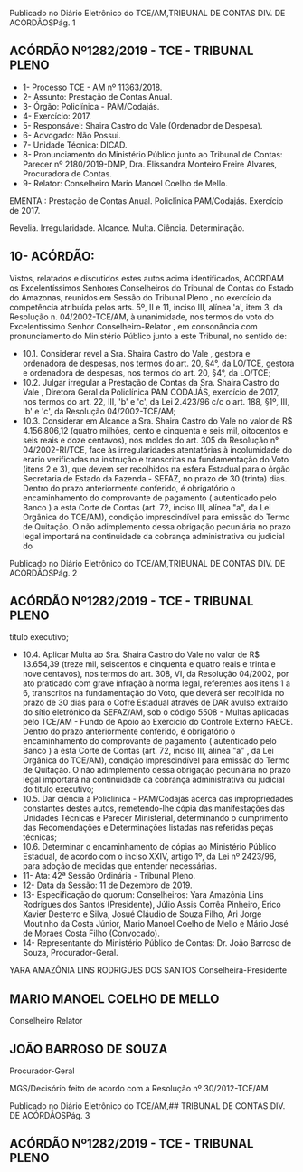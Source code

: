 Publicado  no  Diário  Eletrônico do TCE/AM,TRIBUNAL DE CONTAS DIV. DE ACÓRDÃOSPág. 1

## ACÓRDÃO Nº1282/2019 - TCE - TRIBUNAL PLENO

- 1- Processo TCE - AM nº 11363/2018.
- 2- Assunto: Prestação de Contas Anual.
- 3- Órgão: Policlínica - PAM/Codajás.
- 4- Exercício: 2017.
- 5- Responsável: Shaira Castro do Vale (Ordenador de Despesa).
- 6- Advogado: Não Possui.
- 7- Unidade Técnica: DICAD.
- 8- Pronunciamento  do  Ministério  Público  junto  ao  Tribunal  de  Contas: Parecer  nº 2180/2019-DMP, Dra. Elissandra Monteiro Freire Alvares, Procuradora de Contas.
- 9- Relator: Conselheiro Mario Manoel Coelho de Mello.

EMENTA : Prestação de Contas Anual. Policlínica PAM/Codajás. Exercício de 2017.

Revelia. Irregularidade. Alcance. Multa. Ciência. Determinação.

## 10-  ACÓRDÃO:

Vistos, relatados e discutidos estes autos acima identificados, ACORDAM os Excelentíssimos Senhores Conselheiros do Tribunal de Contas do Estado do Amazonas, reunidos em Sessão do Tribunal Pleno , no exercício da competência atribuída pelos arts. 5º, II e 11, inciso III, alínea 'a', item 3, da Resolução n. 04/2002-TCE/AM, à unanimidade, nos termos do voto do Excelentíssimo Senhor Conselheiro-Relator , em consonância com pronunciamento do Ministério Público junto a este Tribunal, no sentido de:

- 10.1. Considerar revel a Sra. Shaira Castro do Vale , gestora e ordenadora de  despesas,  nos  termos  do  art.  20,  §4°,  da  LO/TCE,  gestora  e ordenadora de despesas, nos termos do art. 20, §4°, da LO/TCE;
- 10.2. Julgar irregular a Prestação de Contas da Sra. Shaira Castro do Vale , Diretora  Geral  da  Policlínica  PAM  CODAJÁS,  exercício  de  2017,  nos termos do art. 22, III, 'b' e 'c', da Lei 2.423/96 c/c o art. 188, §1º, III, 'b' e 'c', da Resolução 04/2002-TCE/AM;
- 10.3. Considerar em Alcance a Sra. Shaira Castro do Vale no valor de R$ 4.156.806,12 (quatro milhões, cento e cinquenta e seis mil, oitocentos e seis  reais  e  doze  centavos),  nos  moldes  do  art.  305  da  Resolução  n° 04/2002-RI/TCE, face às irregularidades atentatórias à incolumidade do erário verificadas na instrução e transcritas na fundamentação do Voto (itens 2 e 3), que devem ser recolhidos na esfera Estadual para o órgão Secretaria de Estado da Fazenda - SEFAZ, no prazo de 30 (trinta) dias. Dentro do prazo anteriormente conferido, é obrigatório o encaminhamento  do  comprovante  de  pagamento  ( autenticado pelo Banco )  a  esta  Corte  de  Contas  (art.  72,  inciso  III,  alínea  "a",  da  Lei Orgânica do TCE/AM), condição imprescindível para emissão do Termo de Quitação. O não adimplemento dessa obrigação pecuniária no prazo legal importará na continuidade da cobrança administrativa ou judicial do

Publicado  no  Diário  Eletrônico do TCE/AM,TRIBUNAL DE CONTAS DIV. DE ACÓRDÃOSPág. 2

## ACÓRDÃO Nº1282/2019 - TCE - TRIBUNAL PLENO

título executivo;

- 10.4. Aplicar Multa ao Sra. Shaira Castro do Vale no valor de R$ 13.654,39 (treze mil, seiscentos  e  cinquenta  e  quatro  reais  e  trinta  e  nove centavos),  nos  termos  do  art.  308,  VI,  da  Resolução  04/2002,  por  ato praticado com grave infração à norma legal, referentes aos itens 1 a 6, transcritos  na  fundamentação  do  Voto, que  deverá  ser  recolhida  no prazo de 30 dias para o Cofre Estadual através de DAR avulso extraído do sítio eletrônico da SEFAZ/AM, sob o código 5508 - Multas aplicadas pelo  TCE/AM  -  Fundo  de  Apoio  ao  Exercício  do  Controle  Externo  FAECE.  Dentro  do  prazo  anteriormente  conferido, é obrigatório o encaminhamento  do  comprovante  de  pagamento  ( autenticado pelo Banco )  a  esta  Corte  de  Contas  (art.  72,  inciso  III,  alínea  "a"  ,  da  Lei Orgânica do TCE/AM), condição imprescindível para emissão do Termo de Quitação. O não adimplemento dessa obrigação pecuniária no prazo legal importará na continuidade da cobrança administrativa ou judicial do título executivo;
- 10.5. Dar  ciência à Policlínica  -  PAM/Codajás acerca  das  impropriedades constantes  destes  autos,  remetendo-lhe  cópia  das  manifestações  das Unidades Técnicas e Parecer Ministerial,  determinando  o  cumprimento das  Recomendações  e  Determinações  listadas  nas  referidas  peças técnicas;
- 10.6. Determinar o encaminhamento de cópias ao Ministério Público Estadual, de acordo com o inciso XXIV, artigo 1º, da Lei nº 2423/96, para adoção de medidas que entender necessárias.
- 11-  Ata: 42ª Sessão Ordinária - Tribunal Pleno.
- 12-  Data da Sessão: 11 de Dezembro de 2019.
- 13-  Especificação  do  quorum: Conselheiros: Yara  Amazônia  Lins  Rodrigues  dos Santos (Presidente), Júlio Assis Corrêa Pinheiro, Érico Xavier Desterro e Silva, Josué Cláudio de Souza Filho, Ari Jorge Moutinho da Costa Júnior, Mario Manoel Coelho de Mello e Mário José de Moraes Costa Filho (Convocado).
- 14-  Representante  do  Ministério  Público  de  Contas: Dr. João  Barroso  de  Souza, Procurador-Geral.

YARA AMAZÔNIA LINS RODRIGUES DOS SANTOS Conselheira-Presidente

## MARIO MANOEL COELHO DE MELLO

Conselheiro Relator

## JOÃO BARROSO DE SOUZA

Procurador-Geral

MGS/Decisório feito de acordo com a Resolução nº 30/2012-TCE/AM

Publicado  no  Diário  Eletrônico do TCE/AM,## TRIBUNAL DE CONTAS DIV. DE ACÓRDÃOSPág. 3

## ACÓRDÃO Nº1282/2019 - TCE - TRIBUNAL PLENO